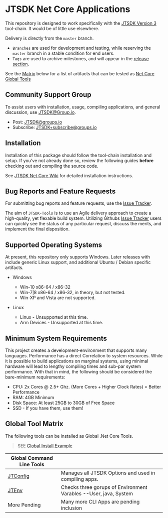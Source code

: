 # JTSDK Net Core Applications

This repository is designed to work specifically with the 
[JTSDK Version 3](https://sourceforge.net/projects/jtsdk/files/win32/3.0.0/release/)
tool-chain. It would be of little use elsewhere.

Delivery is directly from the `master` branch.
- `Branches` are used for development and testing, while reserving the `master` branch in a stable
condition for end users. 
- `Tags` are used to archive milestones, and will appear
in the [release section](https://github.com/KI7MT/jtsdk-dotnet-core/releases).

See the [Matrix](#global-tool-matrix) below for a list of artifacts that can
be tested as [Net Core Global Tools](https://github.com/dotnet/core/tree/master/samples/dotnetsay)

## Community Support Group

To assist users with installation, usage, compiling applications, and
general discussion, use [JTSDK@Group.io](https://groups.io/g/JTSDK).

- Post: [JTSDK@groups.io](JTSDK@groups.io)
- Subscribe: [JTSDK+subscribe@groups.io](JTSDK+subscribe@groups.io)

## Installation

Installation of this package should follow the tool-chain installation and
setup. If you've not already done so, review the following guides **before**
checking out and compiling the source code.

See [JTSDK Net Core Wiki](https://github.com/KI7MT/jtsdk-dotnet-core/wiki) for
detailed installation instructions.

## Bug Reports and Feature Requests

For submitting bug reports and feature requests, use the [Issue Tracker](https://github.com/KI7MT/jtsdk-dotnet-core/issues).

The aim of `JTSDK-Tools` is to use an Agile delivery approach to create a high-quality, yet flexable build system. Utilizing Githubs 
[Issue Tracker](https://github.com/KI7MT/jtsdk-dotnet-core/issues)
users can quickly see the status of any particular request, discuss the merits,
and implement the final disposition.

## Supported Operating Systems

At present, this repository only supports Windows. Later releases with include
generic Linux support, and additional Ubuntu / Debian specific artifacts.

- Windows
  - Win-10 x86-64 / x86-32
  - Win-7|8 x86-64 / x86-32, in theory, but not tested.
  - Win-XP and Vista are not supported.

- Linux
  - Linux - Unsupported at this time.
  - Arm Devices - Unsupported at this time.

## Minimum System Requirements

This project creates a development-environment that supports many languages.
Performance has a direct Correlation to system resources. While it is possible
to build applications on marginal systems, using minimal hardware will lead to
lengthy compiling times and sub-par system performance. With that in
mind, the following should be considered the bare-minimum requirements:

- CPU: 2x Cores @ 2.5+ Ghz. (More Cores + Higher Clock Rates) = Better Performance
- RAM: 4GB Minimum
- Disk Space: At least 25GB to 30GB of Free Space
- SSD - If you have them, use them!

## Global Tool Matrix

The following tools can be installed as Global .Net Core Tools.

> SEE [Global Install Example](https://github.com/KI7MT/jtsdk-dotnet-core/tree/master/docs#publishing-global-tools)

| Global Command Line Tools ||
| ---| :--- |
|[JTConfig](docs/tools/JTConfig.md)| Manages all JTSDK Options and used in compiling apps.
|[JTEnv](docs/tools/JTEnv.md)| Checks three gorups of Environment Varables --User, java, System
|More Pending| Many more CLI Apps are pending inclusion